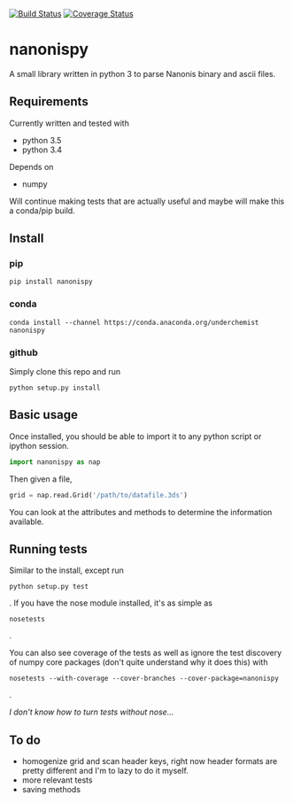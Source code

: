[![Build Status](https://travis-ci.org/underchemist/nanonispy.svg?branch=master)](https://travis-ci.org/underchemist/nanonispy)
[![Coverage Status](https://coveralls.io/repos/underchemist/nanonispy/badge.svg?branch=master&service=github)](https://coveralls.io/github/underchemist/nanonispy?branch=master)
# nanonispy

A small library written in python 3 to parse Nanonis binary and ascii files. 

## Requirements

Currently written and tested with 
- python 3.5
- python 3.4

Depends on 
- numpy

Will continue making tests that are actually useful and maybe will make this a conda/pip build.

## Install
### pip
```
pip install nanonispy
```

### conda
```
conda install --channel https://conda.anaconda.org/underchemist nanonispy
```

### github
Simply clone this repo and run
```
python setup.py install
```

## Basic usage

Once installed, you should be able to import it to any python script or ipython session.

```python
import nanonispy as nap
```

Then given a file,

```python
grid = nap.read.Grid('/path/to/datafile.3ds')
```

You can look at the attributes and methods to determine the information available. 

## Running tests
Similar to the install, except run
```
python setup.py test
```
.
If you have the nose module installed, it's as simple as 
```
nosetests
```
.

You can also see coverage of the tests as well as ignore the test discovery of numpy core packages (don't quite understand why it does this) with
```
nosetests --with-coverage --cover-branches --cover-package=nanonispy
```
.

*I don't know how to turn tests without nose...*

## To do
- homogenize grid and scan header keys, right now header formats are pretty different and I'm to lazy to do it myself.
- more relevant tests
- saving methods

